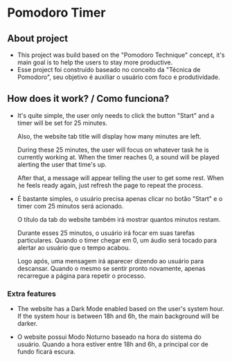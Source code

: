 # Pomodoro Timer

## About project

- This project was build based on the "Pomodoro Technique" concept, it's main goal is to help the users to stay more productive.
- Esse project foi construído baseado no conceito da "Técnica de Pomodoro", seu objetivo é auxiliar o usuário com foco e produtividade.

## How does it work? / Como funciona?

- It's quite simple, the user only needs to click the button "Start" and a timer will be set for 25 minutes. 

  Also, the website tab title will display how many minutes are left.

  During these 25 minutes, the user will focus on whatever task he is currently working at. When the timer reaches 0, a sound will be played alerting the user that   time's up.

  After that, a message will appear telling the user to get some rest. When he feels ready again, just refresh the page to repeat the process.

- É bastante simples, o usuário precisa apenas clicar no botão "Start" e o timer com 25 minutos será acionado.

  O título da tab do website também irá mostrar quantos minutos restam.

  Durante esses 25 minutos, o usuário irá focar em suas tarefas particulares. Quando o timer chegar em 0, um áudio será tocado para alertar ao usuário que o tempo     acabou. 

  Logo após, uma mensagem irá aparecer dizendo ao usuário para descansar. Quando o mesmo se sentir pronto novamente, apenas recarregue a página para repetir o         processo.

### Extra features

- The website has a Dark Mode enabled based on the user's system hour. If the system hour is between 18h and 6h, the main background will be darker.

- O website possui Modo Noturno baseado na hora do sistema do usuário. Quando a hora estiver entre 18h and 6h, a principal cor de fundo ficará escura.
